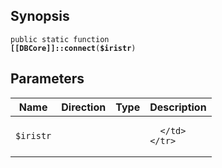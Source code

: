 ## Synopsis

<code>public static function <b>[[DBCore]]::connect</b>(<b>$iristr</b>)</code>

## Parameters

<table>
  <thead>
    <tr>
      <th>Name</th>
      <th>Direction</th>
      <th>Type</th>
      <th>Description</th>
    </tr>
  </thead>
  <tbody>
    <tr>
      <td><code>$iristr</code>
      <td><i></i></td>
      <td></td>
      <td>

      </td>
    </tr>
  </tbody>
</table>

